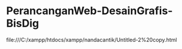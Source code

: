 # PerancanganWeb-DesainGrafis-BisDig

file:///C:/xampp/htdocs/xampp/nandacantik/Untitled-2%20copy.html
